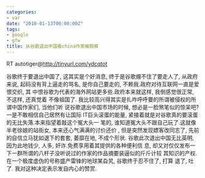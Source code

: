 ```yaml
---
categories:
- var
date: "2010-01-13T00:00:00Z"
tags:
- google
- gfw
title: 从谷歌退出中国看china作家被脱裤
---
```


RT autotiger@<http://tinyurl.com/ydcqtot>

谷歌终于要退出中国了, 这其实是个好消息, 终于是谷歌绷不住了要走人了, 从政府来说,
起码没有背上逼走的骂名, 是你自己要走的, 不赖我.政府对待互联网一直是爱恨交织, 其
中恨谷歌为代表的海外网站更多些.政府本来就这样, 我倒感觉很正常, 不这样, 还真觉着
不像祖国了. 我比较高兴得其实是扎咋呼呼要的所谓被侵权的所谓中国作家们, 当他们听
说谷歌退出中国市场的时候, 想必是一脸煞笔似的惊呆吧?一是不敢相信自己居然有让国际
IT巨头滚蛋的能量, 紧接着就是对谷歌真的要滚蛋的无比失落.本来指望着敲这个冤大头一
笔的, 谁知道冤大头不跟自己玩了.这就像半老徐娘的站街女, 本来还心气满满的讨价还价
, 但是突然发现嫖客改同志了, 先前的自信立马犹如退下的套套, 萎靡在地, 不成个形状.
谷歌此次退出中国无比英明, 因为此地钱少, 人多, 奸诈.免费享用着其提供的各种便利信
息, 却又对仅仅发布一下一群所谓的八杆子没听说过的作家的作品摘要装逼似的斤斤计较
其知识的产权. 在一个极度虚伪的号称盛产雷锋的地球某旮旯,  谷歌终于忍不住了, 打算
退了, 吐了. 我对这种决定表示发自内心的赞赏.
